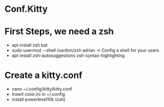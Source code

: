 # Conf.Kitty
# First Steps, we need a zsh
  -   apt install zsh bat
  -   sudo usermod --shell /usr/bin/zsh adrian -> Config a shell for your users
  -   apt install zsh-autosuggestions zsh-syntax-highlighting

# Create a kitty.conf
  -  nano ~/.config/kitty/kitty.conf
  -  Insert color.ini in ~/.config
  -  install powerlevel10k (zsh) 
